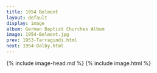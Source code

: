 ```yaml
---
title: 1954 Belmont
layout: default
display: image
album: German Baptist Churches Album
image: 1954-Belmont.jpg
prev: 1953-Tarragindi.html
next: 1954-Dalby.html
---
```

{% include image-head.md %}
{% include image.html %}